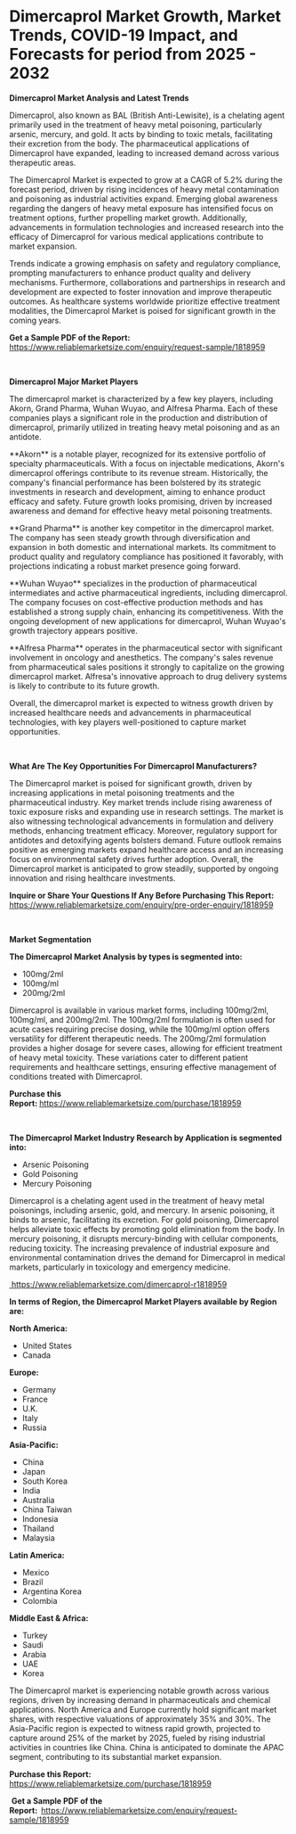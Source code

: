 <p><h1>Dimercaprol Market Growth, Market Trends, COVID-19 Impact, and Forecasts for period from 2025 - 2032</h1></p><p><strong>Dimercaprol Market Analysis and Latest Trends</strong></p>
<p><p>Dimercaprol, also known as BAL (British Anti-Lewisite), is a chelating agent primarily used in the treatment of heavy metal poisoning, particularly arsenic, mercury, and gold. It acts by binding to toxic metals, facilitating their excretion from the body. The pharmaceutical applications of Dimercaprol have expanded, leading to increased demand across various therapeutic areas.</p><p>The Dimercaprol Market is expected to grow at a CAGR of 5.2% during the forecast period, driven by rising incidences of heavy metal contamination and poisoning as industrial activities expand. Emerging global awareness regarding the dangers of heavy metal exposure has intensified focus on treatment options, further propelling market growth. Additionally, advancements in formulation technologies and increased research into the efficacy of Dimercaprol for various medical applications contribute to market expansion.</p><p>Trends indicate a growing emphasis on safety and regulatory compliance, prompting manufacturers to enhance product quality and delivery mechanisms. Furthermore, collaborations and partnerships in research and development are expected to foster innovation and improve therapeutic outcomes. As healthcare systems worldwide prioritize effective treatment modalities, the Dimercaprol Market is poised for significant growth in the coming years.</p></p>
<p><strong>Get a Sample PDF of the Report:&nbsp;</strong> <a href="https://www.reliablemarketsize.com/enquiry/request-sample/1818959?utm_campaign=2931&utm_medium=2&utm_source=Github&utm_content=ia&utm_term=19042025&utm_id=dimercaprol">https://www.reliablemarketsize.com/enquiry/request-sample/1818959</a></p>
<p>&nbsp;</p>
<p><strong>Dimercaprol Major Market Players</strong></p>
<p><p>The dimercaprol market is characterized by a few key players, including Akorn, Grand Pharma, Wuhan Wuyao, and Alfresa Pharma. Each of these companies plays a significant role in the production and distribution of dimercaprol, primarily utilized in treating heavy metal poisoning and as an antidote.</p><p>**Akorn** is a notable player, recognized for its extensive portfolio of specialty pharmaceuticals. With a focus on injectable medications, Akorn's dimercaprol offerings contribute to its revenue stream. Historically, the company's financial performance has been bolstered by its strategic investments in research and development, aiming to enhance product efficacy and safety. Future growth looks promising, driven by increased awareness and demand for effective heavy metal poisoning treatments.</p><p>**Grand Pharma** is another key competitor in the dimercaprol market. The company has seen steady growth through diversification and expansion in both domestic and international markets. Its commitment to product quality and regulatory compliance has positioned it favorably, with projections indicating a robust market presence going forward.</p><p>**Wuhan Wuyao** specializes in the production of pharmaceutical intermediates and active pharmaceutical ingredients, including dimercaprol. The company focuses on cost-effective production methods and has established a strong supply chain, enhancing its competitiveness. With the ongoing development of new applications for dimercaprol, Wuhan Wuyao's growth trajectory appears positive.</p><p>**Alfresa Pharma** operates in the pharmaceutical sector with significant involvement in oncology and anesthetics. The company's sales revenue from pharmaceutical sales positions it strongly to capitalize on the growing dimercaprol market. Alfresa's innovative approach to drug delivery systems is likely to contribute to its future growth.</p><p>Overall, the dimercaprol market is expected to witness growth driven by increased healthcare needs and advancements in pharmaceutical technologies, with key players well-positioned to capture market opportunities.</p></p>
<p>&nbsp;</p>
<p><strong>What Are The Key Opportunities For Dimercaprol Manufacturers?</strong></p>
<p><p>The Dimercaprol market is poised for significant growth, driven by increasing applications in metal poisoning treatments and the pharmaceutical industry. Key market trends include rising awareness of toxic exposure risks and expanding use in research settings. The market is also witnessing technological advancements in formulation and delivery methods, enhancing treatment efficacy. Moreover, regulatory support for antidotes and detoxifying agents bolsters demand. Future outlook remains positive as emerging markets expand healthcare access and an increasing focus on environmental safety drives further adoption. Overall, the Dimercaprol market is anticipated to grow steadily, supported by ongoing innovation and rising healthcare investments.</p></p>
<p><strong>Inquire or Share Your Questions If Any Before Purchasing This Report:</strong> <a href="https://www.reliablemarketsize.com/enquiry/pre-order-enquiry/1818959?utm_campaign=2931&utm_medium=2&utm_source=Github&utm_content=ia&utm_term=19042025&utm_id=dimercaprol">https://www.reliablemarketsize.com/enquiry/pre-order-enquiry/1818959</a></p>
<p>&nbsp;</p>
<p><strong>Market Segmentation</strong></p>
<p><strong>The Dimercaprol Market Analysis by types is segmented into:</strong></p>
<p><ul><li>100mg/2ml</li><li>100mg/ml</li><li>200mg/2ml</li></ul></p>
<p><p>Dimercaprol is available in various market forms, including 100mg/2ml, 100mg/ml, and 200mg/2ml. The 100mg/2ml formulation is often used for acute cases requiring precise dosing, while the 100mg/ml option offers versatility for different therapeutic needs. The 200mg/2ml formulation provides a higher dosage for severe cases, allowing for efficient treatment of heavy metal toxicity. These variations cater to different patient requirements and healthcare settings, ensuring effective management of conditions treated with Dimercaprol.</p></p>
<p><strong>Purchase this Report:&nbsp;</strong><a href="https://www.reliablemarketsize.com/purchase/1818959?utm_campaign=2931&utm_medium=2&utm_source=Github&utm_content=ia&utm_term=19042025&utm_id=dimercaprol">https://www.reliablemarketsize.com/purchase/1818959</a></p>
<p>&nbsp;</p>
<p><strong>The Dimercaprol Market Industry Research by Application is segmented into:</strong></p>
<p><ul><li>Arsenic Poisoning</li><li>Gold Poisoning</li><li>Mercury Poisoning</li></ul></p>
<p><p>Dimercaprol is a chelating agent used in the treatment of heavy metal poisonings, including arsenic, gold, and mercury. In arsenic poisoning, it binds to arsenic, facilitating its excretion. For gold poisoning, Dimercaprol helps alleviate toxic effects by promoting gold elimination from the body. In mercury poisoning, it disrupts mercury-binding with cellular components, reducing toxicity. The increasing prevalence of industrial exposure and environmental contamination drives the demand for Dimercaprol in medical markets, particularly in toxicology and emergency medicine.</p></p>
<p><a href="https://www.reliablemarketsize.com/dimercaprol-r1818959?utm_campaign=2931&utm_medium=2&utm_source=Github&utm_content=ia&utm_term=19042025&utm_id=dimercaprol">&nbsp;https://www.reliablemarketsize.com/dimercaprol-r1818959</a></p>
<p><strong>In terms of Region, the Dimercaprol Market Players available by Region are:</strong></p>
<p>
    <p> <strong> North America: </strong>
        <ul>
            <li>United States</li>
            <li>Canada</li>
        </ul>
        </p> 
    <p> <strong> Europe: </strong>
        <ul>
            <li>Germany</li>
            <li>France</li>
            <li>U.K.</li>
            <li>Italy</li>
            <li>Russia</li>
        </ul>
        </p> 
    <p> <strong> Asia-Pacific: </strong>
        <ul>
            <li>China</li>
            <li>Japan</li>
            <li>South Korea</li>
            <li>India</li>
            <li>Australia</li>
            <li>China Taiwan</li>
            <li>Indonesia</li>
            <li>Thailand</li>
            <li>Malaysia</li>
        </ul>
        </p> 
    <p> <strong> Latin America: </strong>
        <ul>
            <li>Mexico</li>
            <li>Brazil</li>
            <li>Argentina Korea</li>
            <li>Colombia</li>
        </ul>
        </p> 
    <p> <strong> Middle East & Africa: </strong>
        <ul>
            <li>Turkey</li>
            <li>Saudi</li>
            <li>Arabia</li>
            <li>UAE</li>
            <li>Korea</li>
        </ul>
    </p>
    </p>
<p><p>The Dimercaprol market is experiencing notable growth across various regions, driven by increasing demand in pharmaceuticals and chemical applications. North America and Europe currently hold significant market shares, with respective valuations of approximately 35% and 30%. The Asia-Pacific region is expected to witness rapid growth, projected to capture around 25% of the market by 2025, fueled by rising industrial activities in countries like China. China is anticipated to dominate the APAC segment, contributing to its substantial market expansion.</p></p>
<p><strong>Purchase this Report: </strong><a href="https://www.reliablemarketsize.com/purchase/1818959?utm_campaign=2931&utm_medium=2&utm_source=Github&utm_content=ia&utm_term=19042025&utm_id=dimercaprol">https://www.reliablemarketsize.com/purchase/1818959</a></p>
<p>&nbsp;<strong>Get a Sample PDF of the Report:&nbsp;&nbsp;</strong><a href="https://www.reliablemarketsize.com/enquiry/request-sample/1818959?utm_campaign=2931&utm_medium=2&utm_source=Github&utm_content=ia&utm_term=19042025&utm_id=dimercaprol">https://www.reliablemarketsize.com/enquiry/request-sample/1818959</a></p>
<p><strong></strong></p>
<p><p></p><p></p><p></p></p>